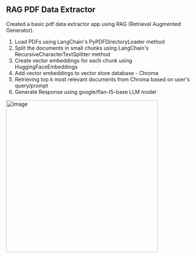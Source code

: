 ## RAG PDF Data Extractor 

Created a basic pdf data extractor app using RAG (Retrieval Augmented Generator). 
1. Load PDFs using LangChain's PyPDFDirectoryLoader method
2. Split the documents in small chunks using LangChain's RecursiveCharacterTextSplitter method
3. Create vector embeddings for each chunk using HuggingFaceEmbeddings
4. Add vector embeddings to vector store database - Chroma
5. Retrieving top k most relevant documents from Chroma based on user's query/prompt
6. Generate Response using google/flan-t5-base LLM model

<img width="412" alt="image" src="https://github.com/user-attachments/assets/c3f38adf-3665-422e-978c-9d8f94dc1c34" />

